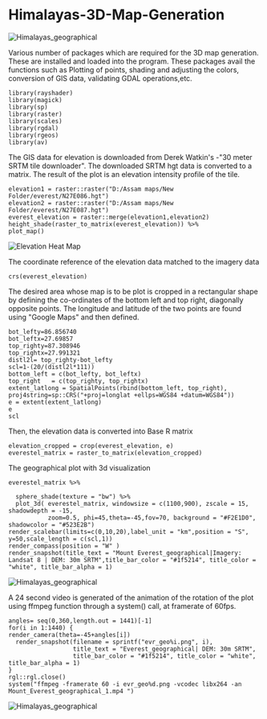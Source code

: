 # Himalayas-3D-Map-Generation
![Himalayas_geographical](https://github.com/Hwoabam/Rstudio/blob/master/ezgif.com-optimize.gif)

Various number of packages which are required for the 3D map generation. These are installed and loaded into the program. These packages avail the functions such as Plotting of points, shading and adjusting the colors, conversion of GIS data, validating GDAL operations,etc. 
```{r}
library(rayshader)
library(magick)
library(sp)
library(raster)
library(scales)
library(rgdal)
library(rgeos)
library(av)
```
The GIS data for elevation is downloaded from Derek Watkin's -"30 meter SRTM tile downloader". The downloaded SRTM hgt data is converted to a matrix. The result of the plot is an elevation intensity profile of the tile.
```{r fig1, fig.height = 15, fig.width = 10, align= "center"}
elevation1 = raster::raster("D:/Assam maps/New Folder/everest/N27E086.hgt")
elevation2 = raster::raster("D:/Assam maps/New Folder/everest/N27E087.hgt")
everest_elevation = raster::merge(elevation1,elevation2)
height_shade(raster_to_matrix(everest_elevation)) %>%
plot_map()
```
![Elevation Heat Map](https://github.com/Hwoabam/Rstudio/blob/master/EVR1.png)

The coordinate reference of the elevation data matched to the imagery data
```{r}
crs(everest_elevation)
```

The desired area whose map is to be plot is cropped in a rectangular shape by defining the co-ordinates of the bottom left and top right, diagonally opposite points. The longitude and latitude of the two points are found using "Google Maps" and then defined.
```{r}
bot_lefty=86.856740
bot_leftx=27.69857
top_righty=87.308946
top_rightx=27.991321
distl2l= top_righty-bot_lefty  
scl=1-(20/(distl2l*111))
bottom_left = c(bot_lefty, bot_leftx)
top_right   = c(top_righty, top_rightx)
extent_latlong = SpatialPoints(rbind(bottom_left, top_right), proj4string=sp::CRS("+proj=longlat +ellps=WGS84 +datum=WGS84"))
e = extent(extent_latlong)
e
scl
```
Then, the elevation data is converted into Base R matrix
```{r fig4, fig.height = 15, fig.width = 10, align= "center"}
elevation_cropped = crop(everest_elevation, e)
everestel_matrix = raster_to_matrix(elevation_cropped)
```

The geographical plot with 3d visualization
```{r fig7, fig.height = 12, fig.width = 9, align= "center"}
everestel_matrix %>%
 
  sphere_shade(texture = "bw") %>%
  plot_3d( everestel_matrix, windowsize = c(1100,900), zscale = 15, shadowdepth = -15,
           zoom=0.5, phi=45,theta=-45,fov=70, background = "#F2E1D0", shadowcolor = "#523E2B")
render_scalebar(limits=c(0,10,20),label_unit = "km",position = "S", y=50,scale_length = c(scl,1))
render_compass(position = "W" )
render_snapshot(title_text = "Mount Everest_geographical|Imagery: Landsat 8 | DEM: 30m SRTM",title_bar_color = "#1f5214", title_color = "white", title_bar_alpha = 1)
```
![Himalayas_geographical](https://github.com/Hwoabam/Rstudio/blob/master/EVR2.png)

A 24 second video is generated of the animation of the rotation of the plot using ffmpeg function through a system() call, at framerate of 60fps. 
```{r}
angles= seq(0,360,length.out = 1441)[-1]
for(i in 1:1440) {
render_camera(theta=-45+angles[i])
  render_snapshot(filename = sprintf("evr_geo%i.png", i), 
                  title_text = "Everest_geographical| DEM: 30m SRTM",
                  title_bar_color = "#1f5214", title_color = "white", title_bar_alpha = 1)
}
rgl::rgl.close()
system("ffmpeg -framerate 60 -i evr_geo%d.png -vcodec libx264 -an Mount_Everest_geographical_1.mp4 ")
```
![Himalayas_geographical](https://github.com/Hwoabam/Rstudio/blob/master/EVR2.png)
